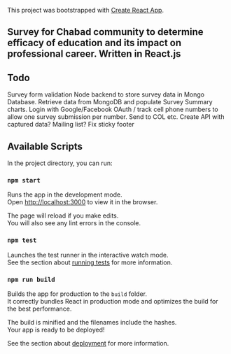 This project was bootstrapped with [Create React App](https://github.com/facebook/create-react-app).

## Survey for Chabad community to determine efficacy of education and its impact on professional career. Written in React.js

## Todo
Survey form validation
Node backend to store survey data in Mongo Database.
Retrieve data from MongoDB and populate Survey Summary charts.
Login with Google/Facebook OAuth / track cell phone numbers to allow one survey submission per number.
Send to COL etc.
Create API with captured data?
Mailing list?
Fix sticky footer


## Available Scripts

In the project directory, you can run:

### `npm start`

Runs the app in the development mode.<br />
Open [http://localhost:3000](http://localhost:3000) to view it in the browser.

The page will reload if you make edits.<br />
You will also see any lint errors in the console.

### `npm test`

Launches the test runner in the interactive watch mode.<br />
See the section about [running tests](https://facebook.github.io/create-react-app/docs/running-tests) for more information.

### `npm run build`

Builds the app for production to the `build` folder.<br />
It correctly bundles React in production mode and optimizes the build for the best performance.

The build is minified and the filenames include the hashes.<br />
Your app is ready to be deployed!

See the section about [deployment](https://facebook.github.io/create-react-app/docs/deployment) for more information.

